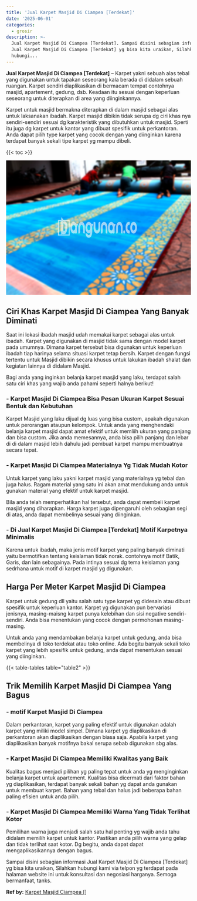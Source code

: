```yaml
---
title: 'Jual Karpet Masjid Di Ciampea [Terdekat]'
date: '2025-06-01'
categories:
  - grosir
description: >-
  Jual Karpet Masjid Di Ciampea [Terdekat]. Sampai disini sebagian informasi
  Jual Karpet Masjid Di Ciampea [Terdekat] yg bisa kita uraikan, Silahkan
  hubungi...
---
```


**Jual Karpet Masjid Di Ciampea \[Terdekat\]** – Karpet yakni sebuah alas tebal yang digunakan untuk tapakan seseorang kala berada di didalam sebuah ruangan. Karpet sendiri diaplikasikan di bermacam tempat contohnya masjid, apartement, gedung, dsb. Keadaan itu sesuai dengan keperluan seseorang untuk diterapkan di area yang diinginkannya.

Karpet untuk masjid bermakna diterapkan di dalam masjid sebagai alas untuk laksanakan ibadah. Karpet masjid dibikin tidak serupa dg ciri khas nya sendiri-sendiri sesuai dg karakteristik yang dibutuhkan untuk masjid. Sperti itu juga dg karpet untuk kantor yang dibuat spesifik untuk perkantoran. Anda dapat pilih type karpet yang cocok dengan yang diinginkan karena terdapat banyak sekali tipe karpet yg mampu dibeli.

{{< toc >}}

![Jual Karpet Masjid Di Ciampea [Terdekat]](/images/grosir-karpet-murah-32.png)

## Ciri Khas Karpet Masjid Di Ciampea Yang Banyak Diminati

Saat ini lokasi ibadah masjid udah memakai karpet sebagai alas untuk ibadah. Karpet yang digunakan di masjid tidak sama dengan model karpet pada umumnya. Dimana karpet tersebut bisa digunakan untuk keperluan ibadah tiap harinya selama situasi karpet tetap bersih. Karpet dengan fungsi tertentu untuk Masjid dibikin secara khusus untuk lakukan ibadah shalat dan kegiatan lainnya di didalam Masjid.

Bagi anda yang inginkan belanja karpet masjid yang laku, terdapat salah satu ciri khas yang wajib anda pahami seperti halnya berikut!

### \- Karpet Masjid Di Ciampea Bisa Pesan Ukuran Karpet Sesuai Bentuk dan Kebutuhan

Karpet Masjid yang laku dijual dg luas yang bisa custom, apakah digunakan untuk perorangan ataupun kelompok. Untuk anda yang menghendaki belanja karpet masjid dapat amat efektif untuk memliih ukuran yang panjang dan bisa custom. Jika anda memesannya, anda bisa pilih panjang dan lebar di di dalam masjid lebih dahulu jadi pembuat karpet mampu membuatnya secara tepat.

### \- Karpet Masjid Di Ciampea Materialnya Yg Tidak Mudah Kotor

Untuk karpet yang laku yakni karpet masjid yang materialnya yg tebal dan juga halus. Ragam material yang satu ini akan amat mendukung anda untuk gunakan material yang efektif untuk karpet masjid.

Bila anda telah memperhatikan hal tersebut, anda dapat membeli karpet masjid yang diharapkan. Harga karpet juga dipengaruhi oleh sebagian segi di atas, anda dapat membelinya sesuai yang diinginkan.

### \- Di Jual Karpet Masjid Di Ciampea \[Terdekat\] Motif Karpetnya Minimalis

Karena untuk ibadah, maka jenis motif karpet yang paling banyak diminati yaitu bermotifkan tentang keislaman tidak norak. contohnya motif Batik, Garis, dan lain sebagainya. Pada intinya sesuai dg tema keislaman yang sedrhana untuk motif di karpet masjid yg digunakan.

## Harga Per Meter Karpet Masjid Di Ciampea

Karpet untuk gedung dll yaitu salah satu type karpet yg didesain atau dibuat spesifik untuk keperluan kantor. Karpet yg digunakan pun bervariasi jenisnya, masing-maisng karpet punya kelebihan dan sisi negative sendiri-sendiri. Anda bisa menentukan yang cocok dengan permohonan masing-masing.

Untuk anda yang mendambakan belanja karpet untuk gedung, anda bisa membelinya di toko terdekat atau toko online. Ada begitu banyak sekali toko karpet yang lebih spesifik untuk gedung, anda dapat menentukan sesuai yang diinginkan.

{{< table-tables table="table2" >}}

## Trik Memilih Karpet Masjid Di Ciampea Yang Bagus

### \- motif Karpet Masjid Di Ciampea

Dalam perkantoran, karpet yang paling efektif untuk digunakan adalah karpet yang miliki model simpel. Dimana karpet yg diaplikasikan di perkantoran akan diaplikasikan dengan biasa saja. Apabila karpet yang diaplikasikan banyak motifnya bakal serupa sebab digunakan sbg alas.

### \- Karpet Masjid Di Ciampea Memiliki Kwalitas yang Baik

Kualitas bagus menjadi pilihan yg paling tepat untuk anda yg menginginkan belanja karpet untuk apartement. Kualitas bisa dicermati dari faktor bahan yg diaplikasikan, terdapat banyak sekali bahan yg dapat anda gunakan untuk membuat karpet. Bahan yang tebal dan halus jadi beberapa bahan paling efisien untuk anda pilih.

### \- Karpet Masjid Di Ciampea Memiliki Warna Yang Tidak Terlihat Kotor

Pemilihan warna juga menjadi salah satu hal penting yg wajib anda tahu didalam memilih karpet untuk kantor. Pastikan anda pilih warna yang gelap dan tidak terlihat saat kotor. Dg begitu, anda dapat dapat mengaplikasikannya dengan bagus.

Sampai disini sebagian informasi Jual Karpet Masjid Di Ciampea \[Terdekat\] yg bisa kita uraikan, Silahkan hubungi kami via telpon yg terdapat pada halaman website ini untuk konsultasi dan negosiasi harganya. Semoga bermanfaat, tanks.

**Ref by:**  [Karpet Masjid Ciampea []](https://id.wikipedia.org/wiki/Karpet)
